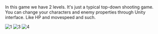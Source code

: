 In this game we have 2 levels. It's just a typical top-down shooting game.
You can change your characters and enemy properties through Unity interface. Like HP and movespeed and such.

![1](https://github.com/MertAygunn/Egg-Shooter/assets/102766786/496379a2-f1a4-46dd-9850-9bb8c7a1d4f6)
![3](https://github.com/MertAygunn/Egg-Shooter/assets/102766786/389e2b24-371b-46d2-92ed-b33295849b62)
![4](https://github.com/MertAygunn/Egg-Shooter/assets/102766786/ea0ae9f4-8e99-4bfa-9414-2f47c9d72fc3)
